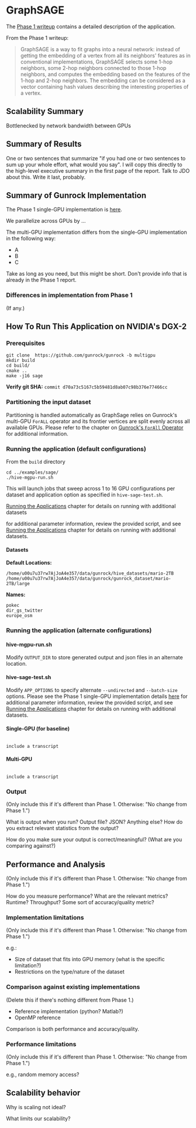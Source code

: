 # GraphSAGE

The [Phase 1 writeup]((../hive/hive_graphSage.md)) contains a detailed description of the application.

From the Phase 1 writeup:

> GraphSAGE is a way to fit graphs into a neural network: instead of getting the embedding of a vertex from all its neighbors' features as in conventional implementations, GraphSAGE selects some 1-hop neighbors, some 2-hop neighbors connected to those 1-hop neighbors, and computes the embedding based on the features of the 1-hop and 2-hop neighbors. The embedding can be considered as a vector containing hash values describing the interesting properties of a vertex.

## Scalability Summary

Bottlenecked by network bandwidth between GPUs

## Summary of Results

One or two sentences that summarize "if you had one or two sentences to sum up your whole effort, what would you say". I will copy this directly to the high-level executive summary in the first page of the report. Talk to JDO about this. Write it last, probably.

## Summary of Gunrock Implementation

The Phase 1 single-GPU implementation is [here](../hive/hive_graphSage).

We parallelize across GPUs by ...

The multi-GPU implementation differs from the single-GPU implementation in the following way:

- A
- B
- C


Take as long as you need, but this might be short. Don't provide info that is already in the Phase 1 report.

### Differences in implementation from Phase 1

(If any.)

## How To Run This Application on NVIDIA's DGX-2

### Prerequisites
```
git clone  https://github.com/gunrock/gunrock -b multigpu
mkdir build
cd build/
cmake ..
make -j16 sage
```
**Verify git SHA:** `commit d70a73c5167c5b59481d8ab07c98b376e77466cc`

### Partitioning the input dataset

Partitioning is handled automatically as GraphSage relies on Gunrock's multi-GPU `ForALL` operator and its frontier vertices are split evenly across all available GPUs. Please refer to the chapter on [Gunrock's `ForAll` Operator](#gunrocks-forall-operator) for additional information.

### Running the application (default configurations)

From the `build` directory

```
cd ../examples/sage/
./hive-mgpu-run.sh
```

This will launch jobs that sweep across 1 to 16 GPU configurations per dataset and application option as specified in `hive-sage-test.sh`.

  [Running the Applications](#running-the-applications) chapter for details on running with additional datasets

for additional parameter information, review the provided script, and see [Running the Applications](#running-the-applications) chapter for details on running with additional datasets.

#### Datasets
**Default Locations:**

```
/home/u00u7u37rw7AjJoA4e357/data/gunrock/hive_datasets/mario-2TB
/home/u00u7u37rw7AjJoA4e357/data/gunrock/gunrock_dataset/mario-2TB/large
```

**Names:**

```
pokec
dir_gs_twitter
europe_osm
```

### Running the application (alternate configurations)

#### hive-mgpu-run.sh

Modify `OUTPUT_DIR` to store generated output and json files in an alternate location.

#### hive-sage-test.sh

Modify `APP_OPTIONS` to specify alternate `--undirected` and `--batch-size` options.  Please see the Phase 1 single-GPU implementation details [here](https://gunrock.github.io/docs/#/hive/hive_graphSage) for additional parameter information, review the provided script, and see [Running the Applications](#running-the-applications) chapter for details on running with additional datasets.

#### Single-GPU (for baseline)

<code>
include a transcript
</code>

#### Multi-GPU

<code>
include a transcript
</code>

### Output

(Only include this if it's different than Phase 1. Otherwise: "No change from Phase 1.")

What is output when you run? Output file? JSON? Anything else? How do you extract relevant statistics from the output?

How do you make sure your output is correct/meaningful? (What are you comparing against?)

## Performance and Analysis

(Only include this if it's different than Phase 1. Otherwise: "No change from Phase 1.")

How do you measure performance? What are the relevant metrics? Runtime? Throughput? Some sort of accuracy/quality metric?

### Implementation limitations

(Only include this if it's different than Phase 1. Otherwise: "No change from Phase 1.")

e.g.:

- Size of dataset that fits into GPU memory (what is the specific limitation?)
- Restrictions on the type/nature of the dataset

### Comparison against existing implementations

(Delete this if there's nothing different from Phase 1.)

- Reference implementation (python? Matlab?)
- OpenMP reference

Comparison is both performance and accuracy/quality.

### Performance limitations

(Only include this if it's different than Phase 1. Otherwise: "No change from Phase 1.")

e.g., random memory access?

## Scalability behavior

Why is scaling not ideal?

What limits our scalability?
